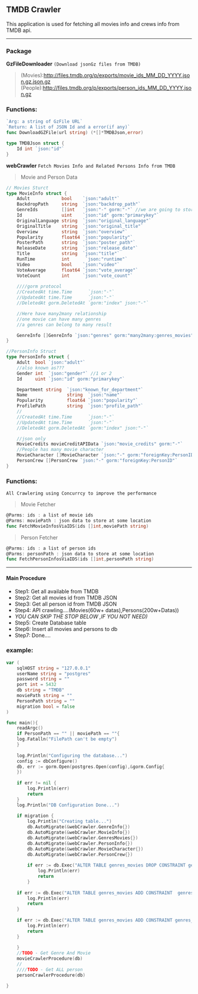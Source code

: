 ## TMDB Crawler
This application is used for fetching all movies info and crews info from TMDB api.

---
### Package

**GzFileDownloader**
`(Download jsonGz files from TMDB)`
> (Movies):http://files.tmdb.org/p/exports/movie_ids_MM_DD_YYYY.json.gz.json.gz
> (People):http://files.tmdb.org/p/exports/person_ids_MM_DD_YYYY.json.gz

### Functions:
```go
`Arg: a string of GzFile URL`
`Return: A list of JSON Id and a error(if any)`
func DownloadGZFile(url string) (*[]*TMDBJson,error)
```
```go
type TMDBJson struct {
	Id int `json:"id"`
}
```
  
**webCrawler** 
`Fetch Movies Info and Related Persons Info from TMDB`  
> Movie and Person Data
```go
// Movies Sturct
type MovieInfo struct {
	Adult            bool    `json:"adult"`
	BackdropPath     string  `json:"backdrop_path"`
	GenreIds         []int   `json:"-" gorm:"-"` //we are going to store it with join table ,ignore that...
	Id               uint    `json:"id" gorm:"primarykey"`
	OriginalLanguage string  `json:"original_language"`
	OriginalTitle    string  `json:"original_title"`
	Overview         string  `json:"overview"`
	Popularity       float64 `json:"popularity"`
	PosterPath       string  `json:"poster_path"`
	ReleaseDate      string  `json:"release_date"`
	Title            string  `json:"title"`
	RunTime 		 int 	  `json:"runtime"`
	Video            bool    `json:"video"`
	VoteAverage      float64 `json:"vote_average"`
	VoteCount        int     `json:"vote_count"`
	
	////gorm protocol
	//CreatedAt time.Time      `json:"-"`
	//UpdatedAt time.Time      `json:"-"`
	//DeletedAt gorm.DeletedAt `gorm:"index" json:"-"`

	//Here have many2many relationship
	//one movie can have many genres
	//a genres can belong to many result

	GenreInfo []GenreInfo `json:"genres" gorm:"many2many:genres_movies"` //json do not contain this info, ignore that
}
```
```go
//PersonInfo Struct
type PersonInfo struct {
	Adult  bool `json:"adult"`
	//also known as???
	Gender int  `json:"gender"` //1 or 2
	Id     uint `json:"id" gorm:"primarykey"`

	Department string  `json:"known_for_department"`
	Name               string  `json:"name"`
	Popularity         float64 `json:"popularity"`
	ProfilePath        string  `json:"profile_path"`
	//
	//CreatedAt time.Time      `json:"-"`
	//UpdatedAt time.Time      `json:"-"`
	//DeletedAt gorm.DeletedAt `gorm:"index" json:"-"`

	//json only
	MovieCredits movieCreditAPIData `json:"movie_credits" gorm:"-"`
	//People has many movie character
	MovieCharacter []MovieCharacter `json:"-" gorm:"foreignKey:PersonID"`
	PersonCrew []PersonCrew `json:"-" gorm:"foreignKey:PersonID"`
}
```

### Functions:
`All Crawlering using Concurrcy to improve the performance`  
> Movie Fetcher
```go
@Parms: ids : a list of movie ids
@Parms: moviePath : json data to store at some location
func FetchMovieInfosViaIDS(ids []int,moviePath string)
```
> Person Fetcher
```go
@Parms: ids : a list of person ids
@Parms: personPath : json data to store at some location
func FetchPersonInfosViaIDS(ids []int,personPath string)
```
---
#### Main Procedure
* Step1: Get all available from TMDB
* Step2: Get all movies id from TMDB JSON
* Step3: Get all person id from TMDB JSON
* Step4: API crawling....(Movies(60w+ datas),Persons(200w+Datas))
* *YOU CAN SKIP THE STOP BELOW ,IF YOU NOT NEED)*
* Step5: Create Database table
* Step6: Insert all movies and persons to db
* Step7: Done....
### example:
```go
var (
    sqlHOST string = "127.0.0.1"
    userName string = "postgres"
    password string = ""
    port int = 5432
    db string = "TMDB"
    moviePath string = ""
    PersonPath string = ""
    migration bool = false
)

func main(){
    readArgc()
    if PersonPath == "" || moviePath == ""{
    log.Fatalln("FilePath can't be empty")
    }
    
    log.Println("Configuring the database...")
    config := dbConfigure()
    db, err := gorm.Open(postgres.Open(config),&gorm.Config{
    })
	
    if err != nil {
        log.Println(err)
        return
    }
    log.Println("DB Configuration Done...")
    
    if migration {
        log.Println("Creating table...")
        db.AutoMigrate(&webCrawler.GenreInfo{})
        db.AutoMigrate(&webCrawler.MovieInfo{})
        db.AutoMigrate(&webCrawler.GenresMovies{})
        db.AutoMigrate(&webCrawler.PersonInfo{})
        db.AutoMigrate(&webCrawler.MovieCharacter{})
        db.AutoMigrate(&webCrawler.PersonCrew{})
        
        if err := db.Exec("ALTER TABLE genres_movies DROP CONSTRAINT genres_movies_pkey").Error ; err != nil {
            log.Println(err)
            return
        }
    
    if err := db.Exec("ALTER TABLE genres_movies ADD CONSTRAINT  genres_movies_unique UNIQUE(genre_info_id,movie_info_id)").Error; err != nil{
        log.Println(err)
        return
	}
    
    if err := db.Exec("ALTER TABLE genres_movies ADD CONSTRAINT genres_movies_pkey PRIMARY KEY (id)").Error ; err != nil{
        log.Println(err)
        return
    }
    
    }
    //TODO - Get Genre And Movie
    movieCrawlerProcedure(db)
    //
    ////TODO - Get ALL person
    personCrawlerProcedure(db)

}
```